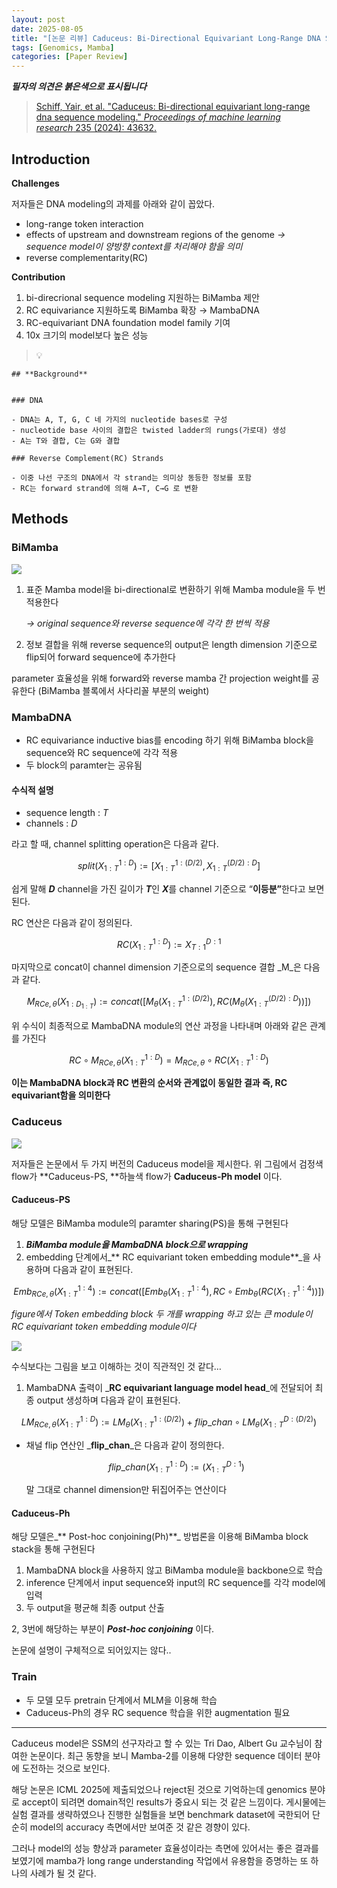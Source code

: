 ```yaml
---
layout: post
date: 2025-08-05
title: "[논문 리뷰] Caduceus: Bi-Directional Equivariant Long-Range DNA Sequence Modeling"
tags: [Genomics, Mamba]
categories: [Paper Review]
---
```


<span class="notion-red">_**필자의 의견은 붉은색으로 표시됩니다**_</span>


> [Schiff, Yair, et al. "Caduceus: Bi-directional equivariant long-range dna sequence modeling." ](https://pmc.ncbi.nlm.nih.gov/articles/PMC12189541/)[_Proceedings of machine learning research_](https://pmc.ncbi.nlm.nih.gov/articles/PMC12189541/)[ 235 (2024): 43632.](https://pmc.ncbi.nlm.nih.gov/articles/PMC12189541/)



## Introduction


**Challenges**


저자들은 DNA modeling의 과제를 아래와 같이 꼽았다.

- long-range token interaction
- effects of upstream and downstream regions of the genome 
_→ sequence model이 양방향 context를 처리해야 함을 의미_
- reverse complementarity(RC)

**Contribution**

1. bi-direcrional sequence modeling 지원하는 BiMamba 제안
1. RC equivariance 지원하도록 BiMamba 확장 → MambaDNA
1. RC-equivariant DNA foundation model family 기여
1. 10x 크기의 model보다 높은 성능

> 💡 


	## **Background**


	### DNA

	- DNA는 A, T, G, C 네 가지의 nucleotide bases로 구성
	- nucleotide base 사이의 결합은 twisted ladder의 rungs(가로대) 생성
	- A는 T와 결합, C는 G와 결합

	### Reverse Complement(RC) Strands

	- 이중 나선 구조의 DNA에서 각 strand는 의미상 동등한 정보를 포함
	- RC는 forward strand에 의해 A→T, C→G 로 변환


## Methods



### BiMamba


![](https://prod-files-secure.s3.us-west-2.amazonaws.com/542b861c-36a8-4051-84e5-8804b6728dba/2c247d59-7815-4980-99f0-8f0d21f445a7/image.png?X-Amz-Algorithm=AWS4-HMAC-SHA256&X-Amz-Content-Sha256=UNSIGNED-PAYLOAD&X-Amz-Credential=ASIAZI2LB466RFL7TLEY%2F20250815%2Fus-west-2%2Fs3%2Faws4_request&X-Amz-Date=20250815T170037Z&X-Amz-Expires=3600&X-Amz-Security-Token=IQoJb3JpZ2luX2VjEBkaCXVzLXdlc3QtMiJHMEUCIQCE4pKDUAtpew%2FMzeCATGHSA%2FKcJN9vJm1grlOwYTdQOAIgaLxb7Ua9x7RbknD%2BrEjNM%2FUZXI0UWRsnXpuuGWqxDL4q%2FwMIYRAAGgw2Mzc0MjMxODM4MDUiDEc%2FPWa6Na5Ru4tg6yrcAxzdMJ9DT9x7t2bdefFjQHpWUPTi8Kjxf%2Bi23oObKy6414M%2BVDYl2dYaRf59vpGqUI0%2FnijXrJhcC8YMPsFQ3xRgcyjPBxcDyRatg4qCgjo7IrggLrJyldXV8yjw1v4awpW%2Fr7EZSWkrddqsCbOwMb%2BY15WKzvDRVzJhIdeCXDSWF5kClqJeXgCEE1WHwRq0nmYZ8gaIqb%2BfWQxlWPZ7wGXR%2FTBvwyYnecVIvT0cydAXuM3yr062ZezAkmI06XwFfOKd8Zt1Mri%2FZm%2Bws%2B9gMc0fs1QCT17MaA2Oi4WKBEjRM4Ds1XqDLe8eqJA5n3f8Wps4GrsaWE00Ev63uzorWWBC2GdUBHsiWr6bIE5v868SLmexXY7fNUap3GwJXUDRJ9D4lSj62SFbgIkIphZvJsgkbHzT5PmK8%2BeAapc%2BZ3ydM3sBVdrmR5khzgrZ2JnB6qezMb6eHkMHGuBhD6gL6i2K98%2FJkU1X4cSf%2FRrAoy91hsUU18cJu4WwcivQ%2BIwSlZU3DTq%2BWpdR8qRec%2BVhYsDIuLITmcucWeHd5Leh%2Fbsxl0aikQ3flgSearbGPtSRHRbmFZD7x3FY7ykO%2FUeB%2FpnifRIEXyn4%2Bd4GixyH9NMmGrULOFBkhlzS1QmsMKK%2B%2FcQGOqUB6Rys4NUrhpJw%2BtV0R1MnoscfFc4fEi5jEK09B%2Ff%2BW3Fr35MoEmqoJLXAKvb0w9uQeM5yvLXZFwm0TnNZPDIALYfRAtpA0vBRhzG%2BvdlLFez3QDGCi4rXkOZOKzUBRK8hhHp%2Bdq0uqyAVqfajBigsd2ZskayLsqEeROmCk4V6eSoeMSeFCHhNcFB2DhOtWWHu6IEjAUBhsDEIxHpj2M9umOTB%2Fh69&X-Amz-Signature=1fdff0a088f15119e2990e35b40d9f7bb8c9933e6b85379560d5ab4733cc2379&X-Amz-SignedHeaders=host&x-amz-checksum-mode=ENABLED&x-id=GetObject)

1. 표준 Mamba model을 bi-directional로 변환하기 위해 Mamba module을 두 번 적용한다

	_→ original sequence와 reverse sequence에 각각 한 번씩 적용_

1. 정보 결합을 위해 reverse sequence의 output은 length dimension 기준으로 flip되어 forward sequence에 추가한다

parameter 효율성을 위해 forward와 reverse mamba 간 projection weight를 공유한다 (BiMamba 블록에서 사다리꼴 부분의 weight)



### MambaDNA

- RC equivariance inductive bias를 encoding 하기 위해 BiMamba block을 sequence와 RC sequence에 각각 적용
- 두 block의 paramter는 공유됨


#### 수식적 설명

- sequence length : _T_
- channels : _D_

라고 할 때,  channel splitting operation은 다음과 같다.


$$
split(X^{1:D}_{1:T}):=[X^{1:(D/2)}_{1:T},X^{(D/2):D}_{1:T}]
$$


<span class="notion-red">쉽게 말해 </span><span class="notion-red">_**D**_</span><span class="notion-red"> channel을 가진 길이가 </span><span class="notion-red">_**T**_</span><span class="notion-red">인 </span><span class="notion-red">_**X**_</span><span class="notion-red">를 channel 기준으로 “</span><span class="notion-red">**이등분”**</span><span class="notion-red">한다고 보면 된다.</span>


RC 연산은 다음과 같이 정의된다.


$$
RC(X^{1:D}_{1:T}):=X^{D:1}_{T:1}
$$


마지막으로 concat이 channel dimension 기준으로의 sequence 결합 _M_은 다음과 같다.


$$
M_{RCe,\theta}(X_{1:D_{1:T}}):=concat([M_{\theta}(X^{1:(D/2)}_{1:T}),RC(M_{\theta}(X^{(D/2):D}_{1:T}))])
$$


위 수식이 최종적으로 MambaDNA module의 연산 과정을 나타내며 아래와 같은 관계를 가진다


$$
RC\circ M_{RCe,\theta}(X^{1:D}_{1:T}) = M_{RCe,\theta} \circ RC(X^{1:D}_{1:T})
$$


**이는 MambaDNA block과 RC 변환의 순서와 관계없이 동일한 결과 즉, RC equivariant함을 의미한다**



### Caduceus


![](https://prod-files-secure.s3.us-west-2.amazonaws.com/542b861c-36a8-4051-84e5-8804b6728dba/f94a60d7-8145-473b-aef9-7c68d3ec604a/image.png?X-Amz-Algorithm=AWS4-HMAC-SHA256&X-Amz-Content-Sha256=UNSIGNED-PAYLOAD&X-Amz-Credential=ASIAZI2LB466RFL7TLEY%2F20250815%2Fus-west-2%2Fs3%2Faws4_request&X-Amz-Date=20250815T170037Z&X-Amz-Expires=3600&X-Amz-Security-Token=IQoJb3JpZ2luX2VjEBkaCXVzLXdlc3QtMiJHMEUCIQCE4pKDUAtpew%2FMzeCATGHSA%2FKcJN9vJm1grlOwYTdQOAIgaLxb7Ua9x7RbknD%2BrEjNM%2FUZXI0UWRsnXpuuGWqxDL4q%2FwMIYRAAGgw2Mzc0MjMxODM4MDUiDEc%2FPWa6Na5Ru4tg6yrcAxzdMJ9DT9x7t2bdefFjQHpWUPTi8Kjxf%2Bi23oObKy6414M%2BVDYl2dYaRf59vpGqUI0%2FnijXrJhcC8YMPsFQ3xRgcyjPBxcDyRatg4qCgjo7IrggLrJyldXV8yjw1v4awpW%2Fr7EZSWkrddqsCbOwMb%2BY15WKzvDRVzJhIdeCXDSWF5kClqJeXgCEE1WHwRq0nmYZ8gaIqb%2BfWQxlWPZ7wGXR%2FTBvwyYnecVIvT0cydAXuM3yr062ZezAkmI06XwFfOKd8Zt1Mri%2FZm%2Bws%2B9gMc0fs1QCT17MaA2Oi4WKBEjRM4Ds1XqDLe8eqJA5n3f8Wps4GrsaWE00Ev63uzorWWBC2GdUBHsiWr6bIE5v868SLmexXY7fNUap3GwJXUDRJ9D4lSj62SFbgIkIphZvJsgkbHzT5PmK8%2BeAapc%2BZ3ydM3sBVdrmR5khzgrZ2JnB6qezMb6eHkMHGuBhD6gL6i2K98%2FJkU1X4cSf%2FRrAoy91hsUU18cJu4WwcivQ%2BIwSlZU3DTq%2BWpdR8qRec%2BVhYsDIuLITmcucWeHd5Leh%2Fbsxl0aikQ3flgSearbGPtSRHRbmFZD7x3FY7ykO%2FUeB%2FpnifRIEXyn4%2Bd4GixyH9NMmGrULOFBkhlzS1QmsMKK%2B%2FcQGOqUB6Rys4NUrhpJw%2BtV0R1MnoscfFc4fEi5jEK09B%2Ff%2BW3Fr35MoEmqoJLXAKvb0w9uQeM5yvLXZFwm0TnNZPDIALYfRAtpA0vBRhzG%2BvdlLFez3QDGCi4rXkOZOKzUBRK8hhHp%2Bdq0uqyAVqfajBigsd2ZskayLsqEeROmCk4V6eSoeMSeFCHhNcFB2DhOtWWHu6IEjAUBhsDEIxHpj2M9umOTB%2Fh69&X-Amz-Signature=edf6c2c6b6a36d24078daa590de0388d81d076aa6f35a24caa1aca641a49cd8a&X-Amz-SignedHeaders=host&x-amz-checksum-mode=ENABLED&x-id=GetObject)


저자들은 논문에서 두 가지 버전의 Caduceus model을 제시한다. 위 그림에서 검정색 flow가 **Caduceus-PS, **하늘색 flow가 **Caduceus-Ph model** 이다.



#### Caduceus-PS


해당 모델은 BiMamba module의 paramter sharing(PS)을 통해 구현된다

1. _**BiMamba module을 MambaDNA block으로 wrapping**_
1. embedding 단계에서_** RC equivariant token embedding module**_을 사용하며 다음과 같이 표현된다.

$$
Emb_{RCe,\theta}(X^{1:4}_{1:T}):=concat([Emb_{\theta}(X^{1:4}_{1:T}),RC \circ Emb_{\theta}(RC(X^{1:4}_{1:T}))])
$$


_figure에서 Token embedding block 두 개를 wrapping 하고 있는 큰 module이 RC equivariant token embedding module이다_


![](https://prod-files-secure.s3.us-west-2.amazonaws.com/542b861c-36a8-4051-84e5-8804b6728dba/b175e4da-71eb-4e91-8c23-a06dabe673c9/image.png?X-Amz-Algorithm=AWS4-HMAC-SHA256&X-Amz-Content-Sha256=UNSIGNED-PAYLOAD&X-Amz-Credential=ASIAZI2LB466RFL7TLEY%2F20250815%2Fus-west-2%2Fs3%2Faws4_request&X-Amz-Date=20250815T170037Z&X-Amz-Expires=3600&X-Amz-Security-Token=IQoJb3JpZ2luX2VjEBkaCXVzLXdlc3QtMiJHMEUCIQCE4pKDUAtpew%2FMzeCATGHSA%2FKcJN9vJm1grlOwYTdQOAIgaLxb7Ua9x7RbknD%2BrEjNM%2FUZXI0UWRsnXpuuGWqxDL4q%2FwMIYRAAGgw2Mzc0MjMxODM4MDUiDEc%2FPWa6Na5Ru4tg6yrcAxzdMJ9DT9x7t2bdefFjQHpWUPTi8Kjxf%2Bi23oObKy6414M%2BVDYl2dYaRf59vpGqUI0%2FnijXrJhcC8YMPsFQ3xRgcyjPBxcDyRatg4qCgjo7IrggLrJyldXV8yjw1v4awpW%2Fr7EZSWkrddqsCbOwMb%2BY15WKzvDRVzJhIdeCXDSWF5kClqJeXgCEE1WHwRq0nmYZ8gaIqb%2BfWQxlWPZ7wGXR%2FTBvwyYnecVIvT0cydAXuM3yr062ZezAkmI06XwFfOKd8Zt1Mri%2FZm%2Bws%2B9gMc0fs1QCT17MaA2Oi4WKBEjRM4Ds1XqDLe8eqJA5n3f8Wps4GrsaWE00Ev63uzorWWBC2GdUBHsiWr6bIE5v868SLmexXY7fNUap3GwJXUDRJ9D4lSj62SFbgIkIphZvJsgkbHzT5PmK8%2BeAapc%2BZ3ydM3sBVdrmR5khzgrZ2JnB6qezMb6eHkMHGuBhD6gL6i2K98%2FJkU1X4cSf%2FRrAoy91hsUU18cJu4WwcivQ%2BIwSlZU3DTq%2BWpdR8qRec%2BVhYsDIuLITmcucWeHd5Leh%2Fbsxl0aikQ3flgSearbGPtSRHRbmFZD7x3FY7ykO%2FUeB%2FpnifRIEXyn4%2Bd4GixyH9NMmGrULOFBkhlzS1QmsMKK%2B%2FcQGOqUB6Rys4NUrhpJw%2BtV0R1MnoscfFc4fEi5jEK09B%2Ff%2BW3Fr35MoEmqoJLXAKvb0w9uQeM5yvLXZFwm0TnNZPDIALYfRAtpA0vBRhzG%2BvdlLFez3QDGCi4rXkOZOKzUBRK8hhHp%2Bdq0uqyAVqfajBigsd2ZskayLsqEeROmCk4V6eSoeMSeFCHhNcFB2DhOtWWHu6IEjAUBhsDEIxHpj2M9umOTB%2Fh69&X-Amz-Signature=7f4f6693326b63498a7b6ae2bf2a7f5be7ea44615f7446aef93be79e07d76218&X-Amz-SignedHeaders=host&x-amz-checksum-mode=ENABLED&x-id=GetObject)


<span class="notion-red">수식보다는 그림을 보고 이해하는 것이 직관적인 것 같다…</span>

1. MambaDNA 출력이 _**RC equivariant language model head**_에 전달되어 최종 output 생성하며 다음과 같이 표현된다.

$$
LM_{RCe,\theta}(X^{1:D}_{1:T}):= LM_{\theta}(X^{1:(D/2)}_{1:T})+flip\_chan\circ LM_{\theta}(X^{D:(D/2)}_{1:T})
$$

- 채널 flip 연산인 _**flip\_chan**_은 다음과 같이 정의한다.

	$$
	flip\_chan(X^{1:D}_{1:T}):=(X^{D:1}_{1:T})
	$$


	말 그대로 channel dimension만 뒤집어주는 연산이다



#### Caduceus-Ph


해당 모델은_** Post-hoc conjoining(Ph)**_ 방법론을 이용해 BiMamba block stack을 통해 구현된다

1. MambaDNA block을 사용하지 않고 BiMamba module을 backbone으로 학습
1. inference 단계에서 input sequence와 input의 RC sequence를 각각 model에 입력
1. 두 output을 평균해 최종 output 산출

2, 3번에 해당하는 부분이 _**Post-hoc conjoining**_ 이다.


<span class="notion-red">논문에 설명이 구체적으로 되어있지는 않다..</span>



### Train

- 두 모델 모두 pretrain 단계에서 MLM을 이용해 학습
- Caduceus-Ph의 경우 RC sequence 학습을 위한 augmentation 필요

---


<span class="notion-red">Caduceus model은 SSM의 선구자라고 할 수 있는 Tri Dao, Albert Gu 교수님이 참여한 논문이다. 최근 동향을 보니 Mamba-2를 이용해 다양한 sequence 데이터 분야에 도전하는 것으로 보인다.</span>


<span class="notion-red">해당 논문은 ICML 2025에 제출되었으나 reject된 것으로 기억하는데 genomics 분야로 accept이 되려면 domain적인 results가 중요시 되는 것 같은 느낌이다. 게시물에는 실험 결과를 생략하였으나 진행한 실험들을 보면 benchmark dataset에 국한되어 단순히 model의 accuracy 측면에서만 보여준 것 같은 경향이 있다.</span>


<span class="notion-red">그러나 model의 성능 향상과 parameter 효율성이라는 측면에 있어서는 좋은 결과를 보였기에 mamba가 long range understanding 작업에서 유용함을 증명하는 또 하나의 사례가 될 것 같다.</span>

